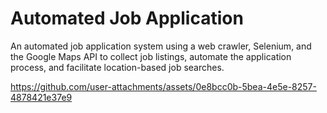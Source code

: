 # Automated Job Application
An automated job application system using a web crawler, Selenium, and the Google Maps API to collect job listings, automate the application process, and facilitate location-based job searches.

https://github.com/user-attachments/assets/0e8bcc0b-5bea-4e5e-8257-4878421e37e9
